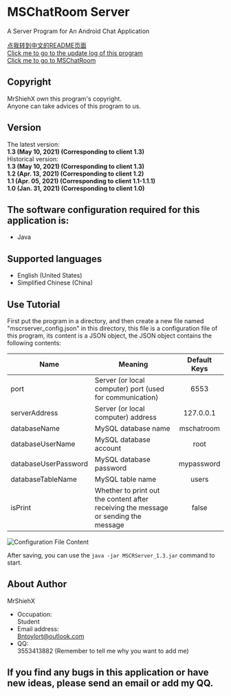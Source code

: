 # MSChatRoom Server
A Server Program for An Android Chat Application<br/>

[点我转到中文的README页面](https://github.com/MrShieh-X/mscrserver/blob/master/README-zh.md) <br/>
[Click me to go to the update log of this program](https://github.com/MrShieh-X/mscrserver/blob/master/update_logs.md) <br/>
[Click me to go to MSChatRoom](https://github.com/MrShieh-X/mschatroom) <br/>

## Copyright
MrShiehX own this program's copyright.<br/>
Anyone can take advices of this program to us.

## Version
The latest version: <br/>
<b>1.3 (May 10, 2021) (Corresponding to client 1.3)</b><br/>
Historical version: <br/>
<b>1.3 (May 10, 2021) (Corresponding to client 1.3)</b><br/>
<b>1.2 (Apr. 13, 2021) (Corresponding to client 1.2)</b><br/>
<b>1.1 (Apr. 05, 2021) (Corresponding to client 1.1-1.1.1)</b><br/>
<b>1.0 (Jan. 31, 2021) (Corresponding to client 1.0)</b><br/>

## The software configuration required for this application is:
* Java

## Supported languages
- English (United States)
- Simplified Chinese (China)

## Use Tutorial
First put the program in a directory, and then create a new file named "mscrserver_config.json" in this directory, this file is a configuration file of this program, its content is a JSON object, the JSON object contains the following contents:<br/>

|Name|Meaning|Default Keys|
|-------|------|:----:|
|port|Server (or local computer) port (used for communication)|6553|
|serverAddress|Server (or local computer) address|127.0.0.1|
|databaseName|MySQL database name|mschatroom|
|databaseUserName|MySQL database account|root|
|databaseUserPassword|MySQL database password|mypassword|
|databaseTableName|MySQL table name|users|
|isPrint|Whether to print out the content after receiving the message or sending the message|false|

![Configuration File Content](https://gitee.com/MrShiehX/Repository/raw/master/33.png "Configuration File Content")</br>

After saving, you can use the `java -jar MSCRServer_1.3.jar` command to start.

## About Author
MrShiehX<br/>
- Occupation: <br/>
Student<br/>
- Email address: <br/>
Bntoylort@outlook.com<br/>
- QQ:<br/>
3553413882 (Remember to tell me why you want to add me)<br/>

## If you find any bugs in this application or have new ideas, please send an email or add my QQ.
